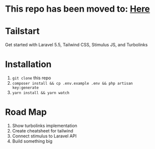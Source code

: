 # This repo has been moved to: [Here](https://github.com/thomasjohnkane/tailstart)
# Tailstart
Get started with Laravel 5.5, Tailwind CSS, Stimulus JS, and Turbolinks

# Installation
1. `git clone` this repo
2. `composer install && cp .env.example .env && php artisan key:generate`
3. `yarn install && yarn watch`

# Road Map
1. Show turbolinks implementation
2. Create cheatsheet for tailwind
3. Connect stimulus to Laravel API
4. Build something big
